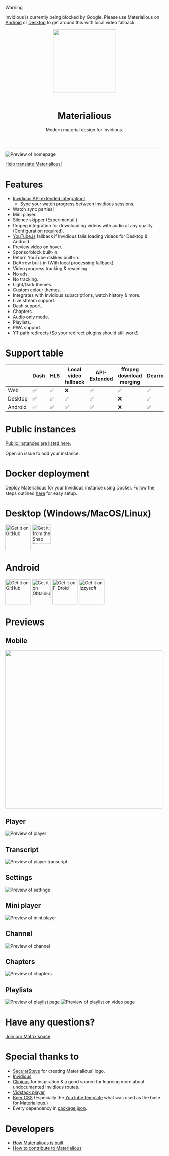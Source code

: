 
> [!WARNING]  
> Invidious is currently being blocked by Google. Please use Materialious on [Android](https://github.com/Materialious/Materialious/releases/latest) or [Desktop](https://github.com/Materialious/Materialious/releases/latest) to get around this with local video fallback.

<div align="center">
  <img src="./materialious/static/logo.svg" width="200px" />
  <br />
  <br />
  <h1>Materialious</h1>
  <quote>
    Modern material design for Invidious.
  </quote>
</div>

&nbsp;

-------


![Preview of homepage](./previews/home-preview.png)

[Help translate Materialious!](https://fink.inlang.com/github.com/WardPearce/Materialious)

# Features
- [Invidious API extended integration!](https://github.com/Materialious/api-extended)
  - Sync your watch progress between Invidious sessions.
- Watch sync parties!
- Mini player.
- Silence skipper (Experimental.)
- ffmpeg integration for downloading videos with audio at any quality ([Configuration required](./docs/DOCKER.md#step-7-optional-enabling-downloads)).
- [YouTube.js](https://github.com/LuanRT/YouTube.js) fallback if Invidious fails loading videos for Desktop & Android.
- Preview video on hover.
- Sponsorblock built-in.
- Return YouTube dislikes built-in.
- DeArrow built-in (With local processing fallback).
- Video progress tracking & resuming.
- No ads.
- No tracking.
- Light/Dark themes.
- Custom colour themes.
- Integrates with Invidious subscriptions, watch history & more.
- Live stream support.
- Dash support.
- Chapters.
- Audio only mode.
- Playlists.
- PWA support.
- YT path redirects (So your redirect plugins should still work!)

# Support table
|         | Dash | HLS | Local video fallback | API-Extended | ffmpeg download merging | Dearrow | RYD |
|---------|------|-----|----------------------|--------------|-------------------------|---------|-----|
| Web     | ✅    | ✅   | ❌                    | ✅            | ✅                       | ✅       | ✅   |
| Desktop | ✅    | ✅   | ✅                    | ✅            | ❌                       | ✅       | ✅   |
| Android | ✅    | ✅   | ✅                    | ✅            | ❌                       | ✅       | ✅   |

# Public instances
[Public instances are listed here](./docs/INSTANCES.md).

Open an issue to add your instance.

# Docker deployment
Deploy Materialious for your Invidious instance using Docker. Follow the steps outlined [here](./docs/DOCKER.md) for easy setup.

# Desktop (Windows/MacOS/Linux)
<div style="display: flex; gap: 5px;">
  <a href="https://github.com/Materialious/Materialious/releases/latest">
    <img src="https://raw.githubusercontent.com/NeoApplications/Neo-Backup/034b226cea5c1b30eb4f6a6f313e4dadcbb0ece4/badge_github.png" alt="Get it on GitHub" height="80"/>
  </a>
  <a href="https://snapcraft.io/materialious">
    <img height="60" alt="Get it from the Snap Store" src="https://snapcraft.io/en/dark/install.svg" />
  </a>
</div>

# Android
<div style="display: flex; gap: 5px;">
  <a href="https://github.com/Materialious/Materialious/releases/latest">
    <img src="https://raw.githubusercontent.com/NeoApplications/Neo-Backup/034b226cea5c1b30eb4f6a6f313e4dadcbb0ece4/badge_github.png" alt="Get it on GitHub" height="80"/>
  </a>
  <a href="http://apps.obtainium.imranr.dev/redirect.html?r=obtainium://add/https://github.com/Materialious/Materialious">
    <img height="60" alt="Get it on Obtainium" src="https://raw.githubusercontent.com/ImranR98/Obtainium/e3fcf6e0b5187445a76462b4042aba6b2fc15047/assets/graphics/badge_obtainium.png" />
  </a>
  <a href="https://f-droid.org/packages/us.materialio.app/">
    <img height="80" alt="Get it on F-Droid" src="https://fdroid.gitlab.io/artwork/badge/get-it-on.png" />
  </a>
  <a href="https://apt.izzysoft.de/fdroid/index/apk/us.materialio.app">
    <img height="80" alt="Get it on Izzysoft" src="https://codeberg.org/IzzyOnDroid/repo/raw/commit/9873f08e282332a231e64d9729f810f427a521e4/assets/IzzyOnDroid.png" />
  </a>
</div>

# Previews

## Mobile
<img src="./previews/mobile-preview.png" style="height: 500px"/>

## Player
![Preview of player](./previews/player-preview.png)

## Transcript
![Preview of player transcript](./previews/transcript-preview.png)

## Settings
![Preview of settings](./previews/setting-preview.png)

## Mini player
![Preview of mini player](./previews/mini-player-desktop-preview.png)

## Channel
![Preview of channel](./previews/channel-preview.png)

## Chapters
![Preview of chapters](./previews/chapter-previews.png)

## Playlists
![Preview of playlist page](./previews/playlist-preview.png)
![Preview of playlist on video page](./previews/playlist-preview-2.png)

# Have any questions?
[Join our Matrix space](https://matrix.to/#/#ward:matrix.org)

# Special thanks to
- [SecularSteve](https://github.com/SecularSteve) for creating Materialious' logo.
- [Invidious](https://github.com/iv-org)
- [Clipious](https://github.com/lamarios/clipious) for inspiration & a good source for learning more about undocumented Invidious routes.
- [Vidstack player](https://github.com/vidstack/player)
- [Beer CSS](https://github.com/beercss/beercss) (Especially the [YouTube template](https://github.com/beercss/beercss/tree/main/src/youtube) what was used as the base for Materialious.)
- Every dependency in [package.json](/materialious/package.json).

# Developers
- [How Materialious is built](./docs/BUILDING.md)
- [How to contribute to Materialious](./docs/DEV.md)